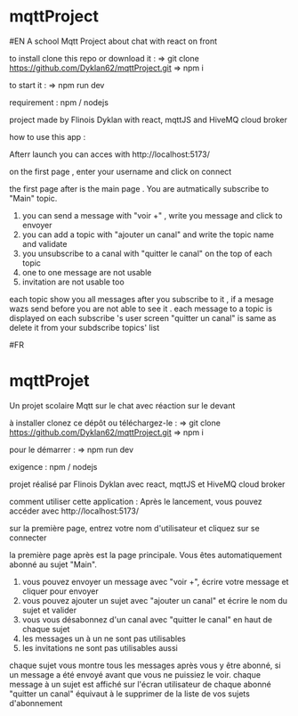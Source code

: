 # mqttProject

#EN
A school Mqtt Project about chat with react on front

to install 
clone this repo or download it :
=> git clone https://github.com/Dyklan62/mqttProject.git
=> npm i

to start it :
=> npm run dev 

requirement :
npm / nodejs 

project made by Flinois Dyklan with react, mqttJS and HiveMQ cloud broker 

how to use this app :

Afterr launch you can acces with http://localhost:5173/

on the first page , enter your username and click on connect

the first page after is the main page . You are autmatically subscribe to "Main" topic.
 1. you can send a message with "voir +" , write you message and click to envoyer 
 2. you can add a topic with "ajouter un canal" and write the topic name and validate
 3. you unsubscribe to a canal with "quitter le canal" on the top of each topic 
 4. one to one message are not usable
 5. invitation are not usable too

 each topic show you all messages after you subscribe to it , if a mesage wazs send before you are not able to see it .
 each message to a topic is displayed on each subscribe 's user screen
 "quitter un canal" is same as delete it from your subdscribe topics' list

#FR
 # mqttProjet
Un projet scolaire Mqtt sur le chat avec réaction sur le devant

à installer
clonez ce dépôt ou téléchargez-le :
=> git clone https://github.com/Dyklan62/mqttProject.git
=> npm i

pour le démarrer :
=> npm run dev

exigence :
npm / nodejs

projet réalisé par Flinois Dyklan avec react, mqttJS et HiveMQ cloud broker

comment utiliser cette application :
Après le lancement, vous pouvez accéder avec http://localhost:5173/

sur la première page, entrez votre nom d'utilisateur et cliquez sur se connecter

la première page après est la page principale. Vous êtes automatiquement abonné au sujet "Main".
 1. vous pouvez envoyer un message avec "voir +", écrire votre message et cliquer pour envoyer
 2. vous pouvez ajouter un sujet avec "ajouter un canal" et écrire le nom du sujet et valider
 3. vous vous désabonnez d'un canal avec "quitter le canal" en haut de chaque sujet
 4. les messages un à un ne sont pas utilisables
 5. les invitations ne sont pas utilisables aussi

 chaque sujet vous montre tous les messages après vous y être abonné, si un message a été envoyé avant que vous ne puissiez le voir.
 chaque message à un sujet est affiché sur l'écran utilisateur de chaque abonné
 "quitter un canal" équivaut à le supprimer de la liste de vos sujets d'abonnement


